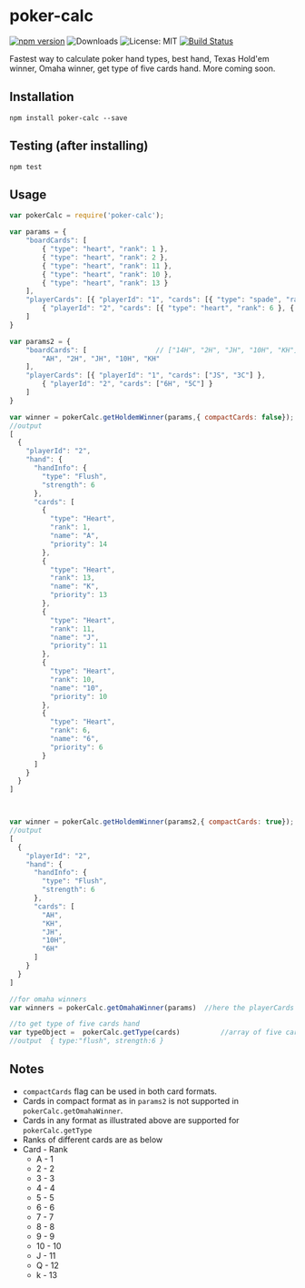 # poker-calc

[![npm version](https://badge.fury.io/js/poker-calc.svg)](https://badge.fury.io/js/poker-calc)
![Downloads](https://img.shields.io/npm/dm/poker-calc.svg?style=flat)
![License: MIT](https://img.shields.io/badge/License-MIT-brightgreen.svg)
[![Build Status](https://travis-ci.org/nurulnabi/poker-calc.svg?branch=master)](https://travis-ci.org/nurulnabi/poker-calc)

Fastest way to calculate poker hand types, best hand, Texas Hold'em winner, Omaha winner, get type of five cards hand. More coming soon.

## Installation

```
npm install poker-calc --save
```
## Testing (after installing)

```
npm test
```


## Usage

```javascript
var pokerCalc = require('poker-calc');

var params = {
    "boardCards": [
        { "type": "heart", "rank": 1 },
        { "type": "heart", "rank": 2 },
        { "type": "heart", "rank": 11 },
        { "type": "heart", "rank": 10 },
        { "type": "heart", "rank": 13 }
    ],
    "playerCards": [{ "playerId": "1", "cards": [{ "type": "spade", "rank": 11 }, { "type": "club", "rank": 3 }] },
        { "playerId": "2", "cards": [{ "type": "heart", "rank": 6 }, { "type": "club", "rank": 5 }] }
    ]
}

var params2 = {
    "boardCards": [                 // ["14H", "2H", "JH", "10H", "KH"]
        "AH", "2H", "JH", "10H", "KH"
    ],
    "playerCards": [{ "playerId": "1", "cards": ["JS", "3C"] },
        { "playerId": "2", "cards": ["6H", "5C"] }
    ]
}

var winner = pokerCalc.getHoldemWinner(params,{ compactCards: false});   //winner is an array which contains the winners
//output
[
  {
    "playerId": "2",
    "hand": {
      "handInfo": {
        "type": "Flush",
        "strength": 6
      },
      "cards": [
        {
          "type": "Heart",
          "rank": 1,
          "name": "A",
          "priority": 14
        },
        {
          "type": "Heart",
          "rank": 13,
          "name": "K",
          "priority": 13
        },
        {
          "type": "Heart",
          "rank": 11,
          "name": "J",
          "priority": 11
        },
        {
          "type": "Heart",
          "rank": 10,
          "name": "10",
          "priority": 10
        },
        {
          "type": "Heart",
          "rank": 6,
          "name": "6",
          "priority": 6
        }
      ]
    }
  }
]



var winner = pokerCalc.getHoldemWinner(params2,{ compactCards: true});  //winner is an array which contains the winners
//output
[
  {
    "playerId": "2",
    "hand": {
      "handInfo": {
        "type": "Flush",
        "strength": 6
      },
      "cards": [
        "AH",
        "KH",
        "JH",
        "10H",
        "6H"
      ]
    }
  }
]

//for omaha winners
var winners = pokerCalc.getOmahaWinner(params)  //here the playerCards for each player should be four

//to get type of five cards hand
var typeObject =  pokerCalc.getType(cards)          //array of five cards
//output  { type:"flush", strength:6 }
```

## Notes
* `compactCards` flag can be used in both card formats.
* Cards in compact format as in `params2` is not supported in `pokerCalc.getOmahaWinner`.
* Cards in any format as illustrated above are supported for `pokerCalc.getType`
* Ranks of different cards are as below
* Card - Rank
    * A  - 1
    * 2  - 2
    * 3  - 3
    * 4  - 4
    * 5  - 5
    * 6  - 6
    * 7  - 7
    * 8  - 8
    * 9  - 9
    * 10 - 10
    * J  - 11
    * Q  - 12
    * k  - 13